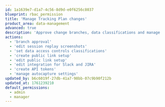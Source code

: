 ```yaml
---
id: 1a1639e7-d1a7-4c56-8d9d-e0f6256c8037
blueprint: rbac_permission
title: 'Manage Tracking Plan changes'
product_area: data-management
advanced: true
description: 'Approve change branches, data classifications and manage all tracking plan system settings'
actions:
  - 'branch approval'
  - 'edit session replay screenshots'
  - 'set data access controls classifications'
  - 'create public link setup'
  - 'edit public link setup'
  - 'edit integration for Slack and JIRA'
  - 'create API tokens'
  - 'manage autocapture settings'
updated_by: b6c6019f-27db-41a7-98bb-07c9b90f212b
updated_at: 1761239210
default_permissions:
  - admin
  - manager
---
```

